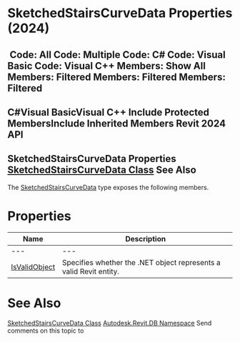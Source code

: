# SketchedStairsCurveData Properties (2024)

﻿
 Code: All Code: Multiple Code: C# Code: Visual Basic Code: Visual C++  Members: Show All Members: Filtered Members: Filtered Members: Filtered   
---  
C#Visual BasicVisual C++
Include Protected MembersInclude Inherited Members
Revit 2024 API  
---  
SketchedStairsCurveData Properties  
[SketchedStairsCurveData Class](db3920d1-6efe-0ed4-f951-4d69c254cc6c.md "SketchedStairsCurveData Class") See Also  
---  
The [SketchedStairsCurveData](db3920d1-6efe-0ed4-f951-4d69c254cc6c.md "SketchedStairsCurveData Class") type exposes the following members.
# Properties
| Name | Description |
| --- | --- |
| --- | --- | --- |
| [IsValidObject](7c5babd9-40f7-15a3-1588-caa3196fdf19.md "IsValidObject Property") | Specifies whether the .NET object represents a valid Revit entity. |

# See Also
[SketchedStairsCurveData Class](db3920d1-6efe-0ed4-f951-4d69c254cc6c.md "SketchedStairsCurveData Class")
[Autodesk.Revit.DB Namespace](87546ba7-461b-c646-cbb1-2cb8f5bff8b2.md "Autodesk.Revit.DB Namespace")
Send comments on this topic to 